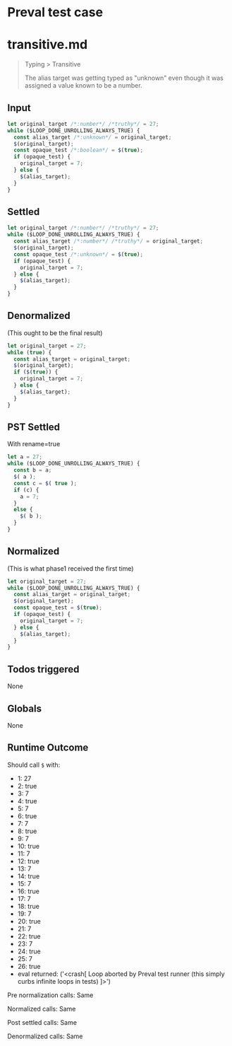 # Preval test case

# transitive.md

> Typing > Transitive
>
> The alias target was getting typed as "unknown" even though it was assigned a value known to be a number.

## Input

`````js filename=intro
let original_target /*:number*/ /*truthy*/ = 27;
while ($LOOP_DONE_UNROLLING_ALWAYS_TRUE) {
  const alias_target /*:unknown*/ = original_target;
  $(original_target);
  const opaque_test /*:boolean*/ = $(true);
  if (opaque_test) {
    original_target = 7;
  } else {
    $(alias_target);
  }
}
`````


## Settled


`````js filename=intro
let original_target /*:number*/ /*truthy*/ = 27;
while ($LOOP_DONE_UNROLLING_ALWAYS_TRUE) {
  const alias_target /*:number*/ /*truthy*/ = original_target;
  $(original_target);
  const opaque_test /*:unknown*/ = $(true);
  if (opaque_test) {
    original_target = 7;
  } else {
    $(alias_target);
  }
}
`````


## Denormalized
(This ought to be the final result)

`````js filename=intro
let original_target = 27;
while (true) {
  const alias_target = original_target;
  $(original_target);
  if ($(true)) {
    original_target = 7;
  } else {
    $(alias_target);
  }
}
`````


## PST Settled
With rename=true

`````js filename=intro
let a = 27;
while ($LOOP_DONE_UNROLLING_ALWAYS_TRUE) {
  const b = a;
  $( a );
  const c = $( true );
  if (c) {
    a = 7;
  }
  else {
    $( b );
  }
}
`````


## Normalized
(This is what phase1 received the first time)

`````js filename=intro
let original_target = 27;
while ($LOOP_DONE_UNROLLING_ALWAYS_TRUE) {
  const alias_target = original_target;
  $(original_target);
  const opaque_test = $(true);
  if (opaque_test) {
    original_target = 7;
  } else {
    $(alias_target);
  }
}
`````


## Todos triggered


None


## Globals


None


## Runtime Outcome


Should call `$` with:
 - 1: 27
 - 2: true
 - 3: 7
 - 4: true
 - 5: 7
 - 6: true
 - 7: 7
 - 8: true
 - 9: 7
 - 10: true
 - 11: 7
 - 12: true
 - 13: 7
 - 14: true
 - 15: 7
 - 16: true
 - 17: 7
 - 18: true
 - 19: 7
 - 20: true
 - 21: 7
 - 22: true
 - 23: 7
 - 24: true
 - 25: 7
 - 26: true
 - eval returned: ('<crash[ Loop aborted by Preval test runner (this simply curbs infinite loops in tests) ]>')

Pre normalization calls: Same

Normalized calls: Same

Post settled calls: Same

Denormalized calls: Same
